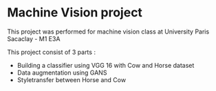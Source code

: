 # Machine Vision project

This project was performed for machine vision class at University Paris Sacaclay - M1 E3A

This project consist of 3 parts : 
- Building a classifier using VGG 16 with Cow and Horse dataset
- Data augmentation using GANS
- Styletransfer between Horse and Cow
